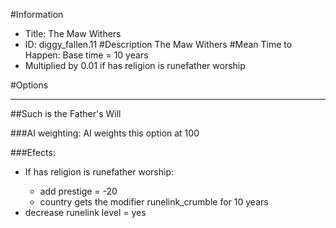 #Information
 - Title: The Maw Withers
 - ID: diggy_fallen.11
#Description
The Maw Withers
#Mean Time to Happen:
Base time = 10 years
 - Multiplied by 0.01 if has religion is runefather worship

#Options

___
##Such is the Father's Will

###AI weighting:
AI weights this option at 100


###Efects:<ul><li>If has religion is runefather worship:</li><ul><li>add prestige = -20</li><li>country gets the modifier runelink_crumble for 10 years</li></ul><li>decrease runelink level = yes</li></ul>
